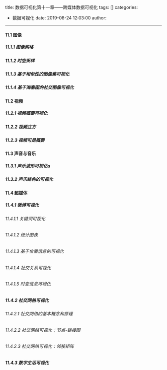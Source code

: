 title: 数据可视化第十一章——跨媒体数据可视化
tags: []
categories:
  - 数据可视化
date: 2019-08-24 12:03:00
author:
---
#### 11.1 图像
<!--more--> 
##### 11.1.1 图像网格
##### 11.1.2 时空采样
##### 11.1.3 基于相似性的图像集可视化
##### 11.1.4 基于海塞图的社交图像可视化
#### 11.2 视频
##### 11.2.1 视频概要可视化
##### 11.2.2 视频立方
##### 11.2.3 视频可是概要
#### 11.3 声音与音乐
##### 11.3.1 声乐波形可视化a
##### 11.3.2 声乐结构的可视化
#### 11.4 超媒体
##### 11.4.1 微博可视化
###### 11.4.1.1 关键词可视化
###### 11.4.1.2 统计图表
###### 11.4.1.3 基于位置信息的可视化
###### 11.4.1.4 社交关系可视化
###### 11.4.1.5 时变信息可视化
##### 11.4.2 社交网格可视化
###### 11.4.2.1 社交网络的基本概念和原理
###### 11.4.2.2 社交网络可视化：节点-链接图
###### 11.4.2.3 社交网络可视化：邻接矩阵
##### 11.4.3 数字生活可视化